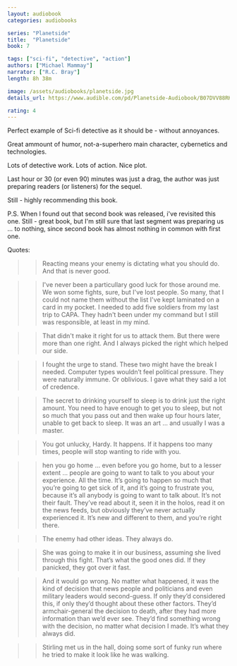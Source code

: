 ```yaml
---
layout: audiobook
categories: audiobooks

series: "Planetside"
title:  "Planetside"
book: 7

tags: ["sci-fi", "detective", "action"]
authors: ["Michael Mammay"]
narrator: ["R.C. Bray"]
length: 8h 38m

image: /assets/audiobooks/planetside.jpg
details_url: https://www.audible.com/pd/Planetside-Audiobook/B07DVV88RK

rating: 4
---
```


Perfect example of Sci-fi detective  as it should be - without annoyances.

Great ammount of humor, not-a-superhero main character, cybernetics and technologies. 

Lots of detective work. Lots of action. Nice plot.

Last hour or 30 (or even 90) minutes was just a drag, the author was just preparing readers (or listeners) for the sequel. 

Still - highly recommending this book.

P.S. When I found out that second book was released, i've revisited this one. Still - great book, but I'm still sure that last segment was preparing us ... to nothing, since second book has almost nothing in common with first one.


Quotes:

>> Reacting means your enemy is dictating what you should do. And that is never good.

>> I've never been a particullary good luck for those around me. We won some fights, sure, but I've lost people. So many, that I could not name them without the list I've kept laminated on a card in my pocket. I needed to add five soldiers from my last trip to CAPA. They hadn't been  under my command but I still was responsible, at least in my mind.      

>> That didn't make it right for us to attack them. But there were more than one right. And I always picked the right  which helped our side. 

>>  I fought the urge to stand. These two might have the break I needed. Computer types wouldn’t feel political pressure. They were naturally immune. Or oblivious. I gave what they said a lot of credence.

>> The secret to drinking yourself to sleep is to drink just the right amount. You need to have enough to get you to sleep, but not so much that you pass out and then wake up four hours later, unable to get back to sleep. It was an art ... and usually I was a master.

>> You got unlucky, Hardy. It happens. If it happens too many times, people will stop wanting to ride with you. 

>> hen you go home ... even before you go home, but to a lesser extent ... people are going to want to talk to you about your experience. All the time. It’s going to happen so much that you’re going to get sick of it, and it’s going to frustrate you, because it’s all anybody is going to want to talk about. It’s not their fault. They’ve read about it, seen it in the holos, read it on the news feeds, but obviously they’ve never actually experienced it. It’s new and different to them, and you’re right there.

>> The enemy had other ideas. They always do.

>> She was going to make it in our business, assuming she lived through this fight. That’s what the good ones did. If they panicked, they got over it fast.

>> And it would go wrong. No matter what happened, it was the kind of decision that news people and politicians and even military leaders would second-guess. If only they’d considered this, if only they’d thought about these other factors. They’d armchair-general the decision to death, after they had more information than we’d ever see. They’d find something wrong with the decision, no matter what decision I made. It’s what they always did.

>> Stirling met us in the hall, doing some sort of funky run where he tried to make it look like he was walking.